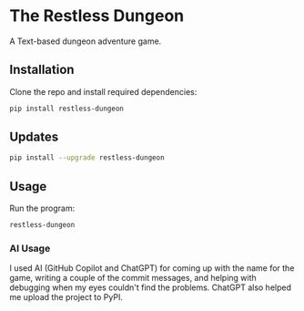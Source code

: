 # The Restless Dungeon

A Text-based dungeon adventure game.

## Installation

Clone the repo and install required dependencies:

```bash
pip install restless-dungeon
```

## Updates

```bash
pip install --upgrade restless-dungeon
```

## Usage

Run the program:

```bash
restless-dungeon
```


### AI Usage

I used AI (GitHub Copilot and ChatGPT) for coming up with the name for the game, writing a couple of the commit messages, and helping with debugging when my eyes couldn't find the problems. ChatGPT also helped me upload the project to PyPI.
